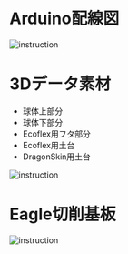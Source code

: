 # Arduino配線図

<img src="inst_arduino.png" alt="instruction" title="説明">

# 3Dデータ素材

* 球体上部分
* 球体下部分
* Ecoflex用フタ部分
* Ecoflex用土台
* DragonSkin用土台

<img src="inst_3d.png" alt="instruction" title="説明">

# Eagle切削基板

<img src="inst_eagle.png" alt="instruction" title="説明">
